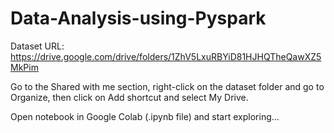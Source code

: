 # Data-Analysis-using-Pyspark

Dataset URL: https://drive.google.com/drive/folders/1ZhV5LxuRBYiD81HJHQTheQawXZ5MkPim

Go to the Shared with me section, right-click on the dataset folder and go to Organize, then click on Add shortcut and select My Drive.

Open notebook in Google Colab (.ipynb file) and start exploring...
